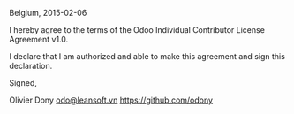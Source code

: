 Belgium, 2015-02-06

I hereby agree to the terms of the Odoo Individual Contributor License
Agreement v1.0.

I declare that I am authorized and able to make this agreement and sign this
declaration.

Signed,

Olivier Dony odo@leansoft.vn https://github.com/odony
